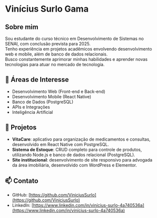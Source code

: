 # Vinícius Surlo Gama

## Sobre mim

Sou estudante do curso técnico em Desenvolvimento de Sistemas no SENAI, com conclusão prevista para 2025.  
Tenho experiência em projetos acadêmicos envolvendo desenvolvimento web e mobile, além de banco de dados relacionais.  
Busco constantemente aprimorar minhas habilidades e aprender novas tecnologias para atuar no mercado de tecnologia.

## 🔎 Áreas de Interesse

- Desenvolvimento Web (Front-end e Back-end)
- Desenvolvimento Mobile (React Native)
- Banco de Dados (PostgreSQL)
- APIs e Integrações
- Inteligência Artificial

## 🚀 Projetos

- **VitaCare**: aplicativo para organização de medicamentos e consultas, desenvolvido em React Native com PostgreSQL.
- **Sistema de Estoque**: CRUD completo para controle de produtos, utilizando Node.js e banco de dados relacional (PostgreSQL).
- **Site institucional**: desenvolvimento de site responsivo para advogada da área imobiliária, desenvolvido com WordPress e Elementor.

## 📫 Contato

- GitHub:
  [https://github.com/ViniciusSurlo](https://github.com/ViniciusSurlo)
- LinkedIn:
  [https://www.linkedin.com/in/vinícius-surlo-4a740536a](https://www.linkedin.com/in/vinícius-surlo-4a740536a)
